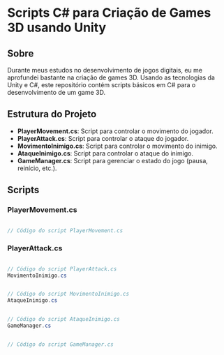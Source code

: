 # Scripts C# para Criação de Games 3D usando Unity

## Sobre
Durante meus estudos no desenvolvimento de jogos digitais, eu me aprofundei bastante na criação de games 3D. Usando as tecnologias da Unity e C#, este repositório contém scripts básicos em C# para o desenvolvimento de um game 3D.

## Estrutura do Projeto
- **PlayerMovement.cs**: Script para controlar o movimento do jogador.
- **PlayerAttack.cs**: Script para controlar o ataque do jogador.
- **MovimentoInimigo.cs**: Script para controlar o movimento do inimigo.
- **AtaqueInimigo.cs**: Script para controlar o ataque do inimigo.
- **GameManager.cs**: Script para gerenciar o estado do jogo (pausa, reinício, etc.).

## Scripts

### PlayerMovement.cs
 ```csharp

// Código do script PlayerMovement.cs

 ```
### PlayerAttack.cs

```csharp

// Código do script PlayerAttack.cs
MovimentoInimigo.cs

 ```

 ``` csharp

// Código do script MovimentoInimigo.cs
AtaqueInimigo.cs

 ```
 ```csharp

// Código do script AtaqueInimigo.cs
GameManager.cs

 ```
 ```csharp

// Código do script GameManager.cs
  ```
